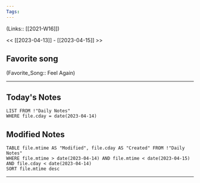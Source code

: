 ```yaml
---
Tags:
---
```

(Links:: [[2021-W16]])

<< [[2023-04-13]] - [[2023-04-15]] >>
## Favorite song
(Favorite_Song:: Feel Again)

___
## Today's Notes
```dataview
LIST FROM !"Daily Notes"
WHERE file.cday = date(2023-04-14)
```
## Modified Notes
```dataview
TABLE file.mtime AS "Modified", file.cday AS "Created" FROM !"Daily Notes" 
WHERE file.mtime > date(2023-04-14) AND file.mtime < date(2023-04-15) AND file.cday < date(2023-04-14)
SORT file.mtime desc
```
___
